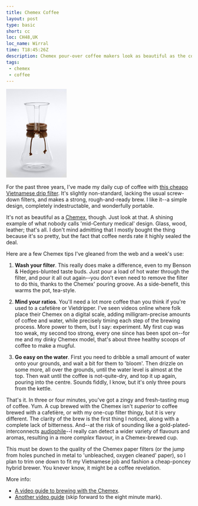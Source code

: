 ```yaml
---
title: Chemex Coffee
layout: post
type: basic
short: cc
loc: CH48,UK
loc_name: Wirral
time: T18:45:26Z
description: Chemex pour-over coffee makers look as beautiful as the coffee they make 
tags:
 - chemex
 - coffee
---
```

<img alt="A Chemex CM-1C coffee maker" src="/u/2009/11/chemex-left.jpg" width="164" height="240" />

For the past three years, I've made my daily cup of coffee with [this cheapo Vietnamese drip filter][1]. It's slightly non-standard, lacking the usual screw-down filters, and makes a strong, rough-and-ready brew. I like it--a simple design, completely indestructable, and wonderfully portable.

It's not as beautiful as a [Chemex][2], though. Just look at that. A shining example of what nobody calls 'mid-Century medical' design. Glass, wood, leather; that's all. I don't mind admitting that I mostly bought the thing because it's so pretty, but the fact that coffee nerds rate it highly sealed the deal.

Here are a few Chemex tips I've gleaned from the web and a week's use:

1. **Wash your filter**. This really does make a difference, even to my Benson & Hedges-blunted taste buds. Just pour a load of hot water through the filter, and pour it all out again--you don't even need to remove the filter to do this, thanks to the Chemex' pouring groove. As a side-benefit, this warms the pot, tea-style.

2. **Mind your ratios**. You'll need a lot more coffee than you think if you're used to a cafetière or Vietdripper. I've seen videos online where folk place their Chemex on a digital scale, adding milligram-precise amounts of coffee and water, while precisely timing each step of the brewing process. More power to them, but I say: experiment. My first cup was too weak, my second too strong, every one since has been spot on--for me and my dinky Chemex model, that's about three healthy scoops of coffee to make a mugful.

3. **Go easy on the water**. First you need to dribble a small amount of water onto your grounds, and wait a bit for them to 'bloom'. Then drizzle on some more, all over the grounds, until the water level is almost at the top. Then wait until the coffee is not-quite-dry, and top it up again, pouring into the centre. Sounds fiddly, I know, but it's only three pours from the kettle.

That's it. In three or four minutes, you've got a zingy and fresh-tasting mug of coffee. Yum. A cup brewed with the Chemex isn't _superior_ to coffee brewed with a cafetière, or with my one-cup filter thingy, but it is very different. The clarity of the brew is the first thing I noticed, along with a complete lack of bitterness. And--at the risk of sounding like a gold-plated-interconnects [audiophile][5]--I really can detect a wider variety of flavours and aromas, resulting in a more _complex_ flavour, in a Chemex-brewed cup. 

This must be down to the quality of the Chemex paper filters (or the jump from holes punched in metal to 'unbleached, oxygen cleaned' paper), so I plan to trim one down to fit my Vietnamese job and fashion a cheap-poncey hybrid brewer. You knever know, it might be a coffee revelation.

More info:

* [A video guide to brewing with the Chemex][3].
* [Another video guide][4] (skip forward to the eight minute mark).


[1]:http://www.flickr.com/photos/mottram/146213293/
[2]:http://www.chemexcoffeemaker.com/ "Chemex Coffee Makers"
[3]:http://vimeo.com/6161817
[4]:http://www.inmymug.com/?p=233
[5]:http://forums.audioholics.com/forums/showpost.php?s=97d4a3c39d247bf955a57b3953326a34&p=15412&postcount=28 "Audiophiles can't tell the difference between Monster brand cables and coat hangers"